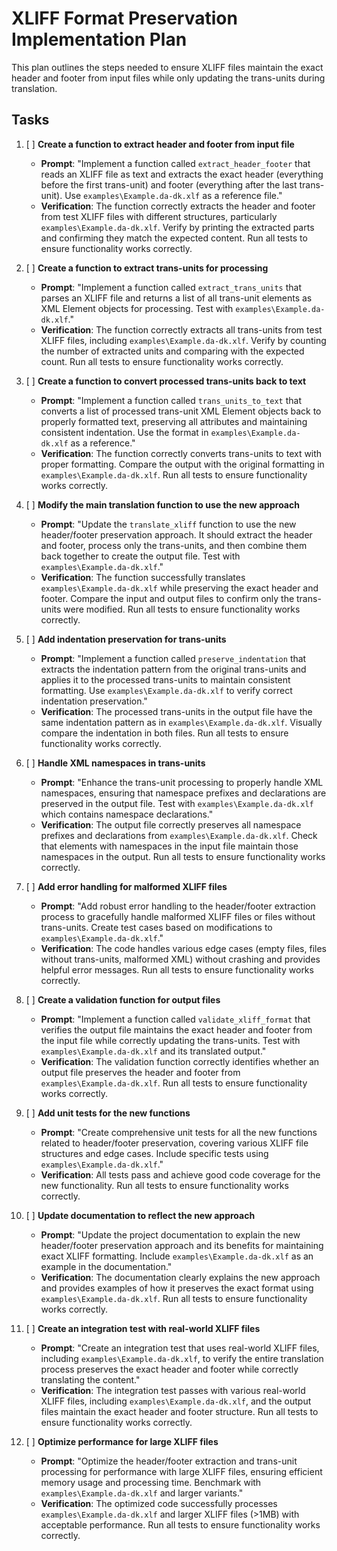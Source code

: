 # XLIFF Format Preservation Implementation Plan

This plan outlines the steps needed to ensure XLIFF files maintain the exact header and footer from input files while only updating the trans-units during translation.

## Tasks

1. [ ] **Create a function to extract header and footer from input file**
   - **Prompt**: "Implement a function called `extract_header_footer` that reads an XLIFF file as text and extracts the exact header (everything before the first trans-unit) and footer (everything after the last trans-unit). Use `examples\Example.da-dk.xlf` as a reference file."
   - **Verification**: The function correctly extracts the header and footer from test XLIFF files with different structures, particularly `examples\Example.da-dk.xlf`. Verify by printing the extracted parts and confirming they match the expected content. Run all tests to ensure functionality works correctly.

2. [ ] **Create a function to extract trans-units for processing**
   - **Prompt**: "Implement a function called `extract_trans_units` that parses an XLIFF file and returns a list of all trans-unit elements as XML Element objects for processing. Test with `examples\Example.da-dk.xlf`."
   - **Verification**: The function correctly extracts all trans-units from test XLIFF files, including `examples\Example.da-dk.xlf`. Verify by counting the number of extracted units and comparing with the expected count. Run all tests to ensure functionality works correctly.

3. [ ] **Create a function to convert processed trans-units back to text**
   - **Prompt**: "Implement a function called `trans_units_to_text` that converts a list of processed trans-unit XML Element objects back to properly formatted text, preserving all attributes and maintaining consistent indentation. Use the format in `examples\Example.da-dk.xlf` as a reference."
   - **Verification**: The function correctly converts trans-units to text with proper formatting. Compare the output with the original formatting in `examples\Example.da-dk.xlf`. Run all tests to ensure functionality works correctly.

4. [ ] **Modify the main translation function to use the new approach**
   - **Prompt**: "Update the `translate_xliff` function to use the new header/footer preservation approach. It should extract the header and footer, process only the trans-units, and then combine them back together to create the output file. Test with `examples\Example.da-dk.xlf`."
   - **Verification**: The function successfully translates `examples\Example.da-dk.xlf` while preserving the exact header and footer. Compare the input and output files to confirm only the trans-units were modified. Run all tests to ensure functionality works correctly.

5. [ ] **Add indentation preservation for trans-units**
   - **Prompt**: "Implement a function called `preserve_indentation` that extracts the indentation pattern from the original trans-units and applies it to the processed trans-units to maintain consistent formatting. Use `examples\Example.da-dk.xlf` to verify correct indentation preservation."
   - **Verification**: The processed trans-units in the output file have the same indentation pattern as in `examples\Example.da-dk.xlf`. Visually compare the indentation in both files. Run all tests to ensure functionality works correctly.

6. [ ] **Handle XML namespaces in trans-units**
   - **Prompt**: "Enhance the trans-unit processing to properly handle XML namespaces, ensuring that namespace prefixes and declarations are preserved in the output file. Test with `examples\Example.da-dk.xlf` which contains namespace declarations."
   - **Verification**: The output file correctly preserves all namespace prefixes and declarations from `examples\Example.da-dk.xlf`. Check that elements with namespaces in the input file maintain those namespaces in the output. Run all tests to ensure functionality works correctly.

7. [ ] **Add error handling for malformed XLIFF files**
   - **Prompt**: "Add robust error handling to the header/footer extraction process to gracefully handle malformed XLIFF files or files without trans-units. Create test cases based on modifications to `examples\Example.da-dk.xlf`."
   - **Verification**: The code handles various edge cases (empty files, files without trans-units, malformed XML) without crashing and provides helpful error messages. Run all tests to ensure functionality works correctly.

8. [ ] **Create a validation function for output files**
   - **Prompt**: "Implement a function called `validate_xliff_format` that verifies the output file maintains the exact header and footer from the input file while correctly updating the trans-units. Test with `examples\Example.da-dk.xlf` and its translated output."
   - **Verification**: The validation function correctly identifies whether an output file preserves the header and footer from `examples\Example.da-dk.xlf`. Run all tests to ensure functionality works correctly.

9. [ ] **Add unit tests for the new functions**
   - **Prompt**: "Create comprehensive unit tests for all the new functions related to header/footer preservation, covering various XLIFF file structures and edge cases. Include specific tests using `examples\Example.da-dk.xlf`."
   - **Verification**: All tests pass and achieve good code coverage for the new functionality. Run all tests to ensure functionality works correctly.

10. [ ] **Update documentation to reflect the new approach**
    - **Prompt**: "Update the project documentation to explain the new header/footer preservation approach and its benefits for maintaining exact XLIFF formatting. Include `examples\Example.da-dk.xlf` as an example in the documentation."
    - **Verification**: The documentation clearly explains the new approach and provides examples of how it preserves the exact format using `examples\Example.da-dk.xlf`. Run all tests to ensure functionality works correctly.

11. [ ] **Create an integration test with real-world XLIFF files**
    - **Prompt**: "Create an integration test that uses real-world XLIFF files, including `examples\Example.da-dk.xlf`, to verify the entire translation process preserves the exact header and footer while correctly translating the content."
    - **Verification**: The integration test passes with various real-world XLIFF files, including `examples\Example.da-dk.xlf`, and the output files maintain the exact header and footer structure. Run all tests to ensure functionality works correctly.

12. [ ] **Optimize performance for large XLIFF files**
    - **Prompt**: "Optimize the header/footer extraction and trans-unit processing for performance with large XLIFF files, ensuring efficient memory usage and processing time. Benchmark with `examples\Example.da-dk.xlf` and larger variants."
    - **Verification**: The optimized code successfully processes `examples\Example.da-dk.xlf` and larger XLIFF files (>1MB) with acceptable performance. Run all tests to ensure functionality works correctly.